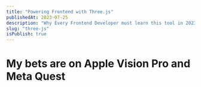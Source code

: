 ```yaml
---
title: "Powering Frontend with Three.js"
publishedAt: 2023-07-25
description: "Why Every Frontend Developer must learn this tool in 2023 and beyond."
slug: "three-js"
isPublish: true
---
```


# My bets are on Apple Vision Pro and Meta Quest
